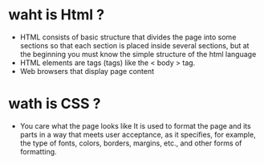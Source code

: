 # waht is Html ?
- HTML consists of basic structure that divides the page into some sections so that each section is placed inside several sections, but at the beginning you must know the simple structure of the html language
- HTML elements are tags (tags) like the < body > tag.
- Web browsers that display page content

# wath is CSS ?
- You care what the page looks like
It is used to format the page and its parts in a way that meets user acceptance, as it specifies, for example, the type of fonts, colors, borders, margins, etc., and other forms of formatting.